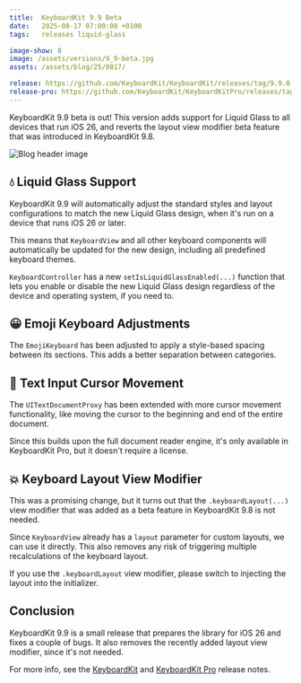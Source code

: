 ```yaml
---
title:  KeyboardKit 9.9 Beta
date:   2025-08-17 07:00:00 +0100
tags:   releases liquid-glass

image-show: 0
image: /assets/versions/9_9-beta.jpg
assets: /assets/blog/25/0817/

release: https://github.com/KeyboardKit/KeyboardKit/releases/tag/9.9.0-beta.3
release-pro: https://github.com/KeyboardKit/KeyboardKitPro/releases/tag/9.9.0-beta.3
---
```


KeyboardKit 9.9 beta is out! This version adds support for Liquid Glass to all devices that run iOS 26, and reverts the layout view modifier beta feature that was introduced in KeyboardKit 9.8.

![Blog header image]({{page.image}})


## 💧 Liquid Glass Support

KeyboardKit 9.9 will automatically adjust the standard styles and layout configurations to match the new Liquid Glass design, when it's run on a device that runs iOS 26 or later.

This means that `KeyboardView` and all other keyboard components will automatically be updated for the new design, including all predefined keyboard themes.

`KeyboardController` has a new `setIsLiquidGlassEnabled(...)` function that lets you enable or disable the new Liquid Glass design regardless of the device and operating system, if you need to.


## 😀 Emoji Keyboard Adjustments

The `EmojiKeyboard` has been adjusted to apply a style-based spacing between its sections. This adds a better separation between categories.


## 📄 Text Input Cursor Movement

The `UITextDocumentProxy` has been extended with more cursor movement functionality, like moving the cursor to the beginning and end of the entire document.

Since this builds upon the full document reader engine, it's only available in KeyboardKit Pro, but it doesn't require a license.


## 💥 Keyboard Layout View Modifier

This was a promising change, but it turns out that the `.keyboardLayout(...)` view modifier that was added as a beta feature in KeyboardKit 9.8 is not needed.

Since `KeyboardView` already has a `layout` parameter for custom layouts, we can use it directly. This also removes any risk of triggering multiple recalculations of the keyboard layout.

If you use the `.keyboardLayout` view modifier, please switch to injecting the layout into the initializer.


## Conclusion

KeyboardKit 9.9 is a small release that prepares the library for iOS 26 and fixes a couple of bugs. It also removes the recently added layout view modifier, since it's not needed.

For more info, see the [KeyboardKit]({{page.release}}) and [KeyboardKit Pro]({{page.release-pro}}) release notes. 